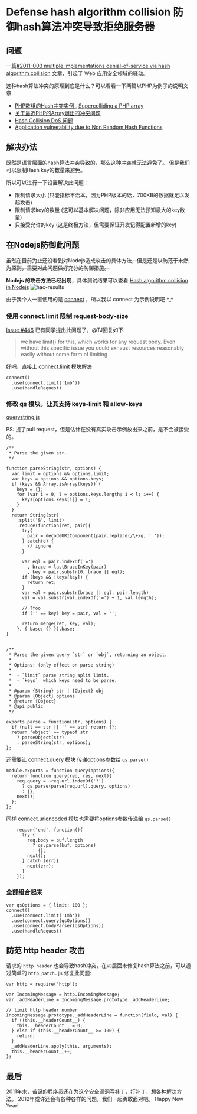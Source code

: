 # Defense hash algorithm collision 防御hash算法冲突导致拒绝服务器

## 问题

一篇[#2011-003 multiple implementations denial-of-service via hash algorithm collision](http://www.ocert.org/advisories/ocert-2011-003.html) 文章，引起了 Web 应用安全领域的骚动。

这种hash算法冲突的原理到底是什么？可以看看一下两篇以PHP为例子的说明文章：

* [PHP数组的Hash冲突实例 ](http://www.laruence.com/2011/12/30/2435.html), [Supercolliding a PHP array](http://nikic.github.com/2011/12/28/Supercolliding-a-PHP-array.html)
* [关于最近PHP的Array爆出的冲突问题](http://www.xingdonghai.cn/a-new-supercolliding-with-array-of-php)
* [Hash Collision DoS 问题](http://coolshell.cn/articles/6424.html)
* [Application vulnerability due to Non Random Hash Functions](http://stackoverflow.com/questions/8669946/application-vulnerability-due-to-non-random-hash-functions)

## 解决办法

既然是语言层面的hash算法冲突导致的，那么这种冲突就无法避免了。
但是我们可以限制Hash key的数量来避免。

所以可以进行一下设置解决此问题：

* 限制请求大小 (只能指标不治本，因为PHP版本的话，700KB的数据就足以发起攻击)
* 限制请求key的数量 (这可以基本解决问题，除非应用无法预知最大的key数量)
* 只接受允许的key (这是终极方法，但需要保证开发记得配置新增的key)

## 在Nodejs防御此问题

<strike>虽然在目前为止还没看到对Nodejs造成攻击的具体方法，但是还是以防范于未然为原则，需要对此问题做好充分的防御措施。</strike>

**Nodejs 的攻击方法已经出现**，具体测试结果可以查看 [Hash algorithm collision in Nodejs](/blog/2011/hac-in-nodejs-results.html)
![hac-results](http://ww1.sinaimg.cn/large/6cfc7910jw1doryp1riixj.jpg)

由于我个人一直使用的是 [connect](https://github.com/senchalabs/connect) ，所以我以 connect 为示例说明吧 ^_^

### 使用 connect.limit 限制 request-body-size

[Issue #446](https://github.com/senchalabs/connect/issues/446) 已有同学提出此问题了，@TJ回复如下:

> we have limit() for this, which works for any request body. Even without this specific issue you could exhaust resources reasonably easily without some form of limiting

好吧，直接上 [connect.limit](https://github.com/senchalabs/connect/blob/master/lib/middleware/limit.js#L8) 模块解决

```
connect()
  .use(connect.limit('1mb'))
  .use(handleRequest)
```

### 修改 [qs](https://github.com/visionmedia/node-querystring) 模块，让其支持 keys-limit 和 allow-keys

[querystring.js](https://github.com/fengmk2/node-querystring/blob/master/lib/querystring.js#L106)

PS: 提了pull request，但是估计在没有真实攻击示例放出来之前，是不会被接受的。

```
/**
 * Parse the given str.
 */

function parseString(str, options) {
  var limit = options && options.limit;
  var keys = options && options.keys;
  if (keys && Array.isArray(keys)) {
    keys = {};
    for (var i = 0, l = options.keys.length; i < l; i++) {
      keys[options.keys[i]] = 1;
    }
  }
  return String(str)
    .split('&', limit)
    .reduce(function(ret, pair){
      try{
        pair = decodeURIComponent(pair.replace(/\+/g, ' '));
      } catch(e) {
        // ignore
      }

      var eql = pair.indexOf('=')
        , brace = lastBraceInKey(pair)
        , key = pair.substr(0, brace || eql);
      if (keys && !keys[key]) {
        return ret;
      }
      var val = pair.substr(brace || eql, pair.length)
      val = val.substr(val.indexOf('=') + 1, val.length);

      // ?foo
      if ('' == key) key = pair, val = '';

      return merge(ret, key, val);
    }, { base: {} }).base;
}


/**
 * Parse the given query `str` or `obj`, returning an object.
 *
 * Options: (only effect on parse string)
 *
 *  - `limit` parse string split limit.
 *  - `keys`  which keys need to be parse.
 *
 * @param {String} str | {Object} obj
 * @param {Object} options
 * @return {Object}
 * @api public
 */

exports.parse = function(str, options) {
  if (null == str || '' == str) return {};
  return 'object' == typeof str
    ? parseObject(str)
    : parseString(str, options);
};
```


还需要让 [connect.query](https://github.com/fengmk2/connect/blob/master/lib/middleware/query.js#L38) 模块 传递options参数给 `qs.parse()`

```
module.exports = function query(options){
  return function query(req, res, next){
    req.query = ~req.url.indexOf('?')
      ? qs.parse(parse(req.url).query, options)
      : {};
    next();
  };
};
```

同样 [connect.urlencoded](https://github.com/fengmk2/connect/blob/master/lib/middleware/urlencoded.js#L47) 模块也需要将options参数传递给 `qs.parse()`

```
    req.on('end', function(){
      try {
        req.body = buf.length
          ? qs.parse(buf, options)
          : {};
        next();
      } catch (err){
        next(err);
      }
    });
```

### 全部组合起来

```
var qsOptions = { limit: 100 };
connect()
  .use(connect.limit('1mb'))
  .use(connect.query(qsOptions))
  .use(connect.bodyParser(qsOptions))
  .use(handleRequest)
```

## 防范 http header 攻击

请求的 `http header` 也会导致hash冲突，在`V8`层面未修复hash算法之前，可以通过简单的 `http_patch.js` 修复此问题:

```
var http = require('http');

var IncomingMessage = http.IncomingMessage;
var _addHeaderLine = IncomingMessage.prototype._addHeaderLine;

// limit http header number
IncomingMessage.prototype._addHeaderLine = function(field, val) {
  if (!this.__headerCount__) {
    this.__headerCount__ = 0;
  } else if (this.__headerCount__ >= 100) {
    return;
  }
  _addHeaderLine.apply(this, arguments);
  this.__headerCount__++;
};
```

## 最后

2011年末，苦逼的程序员还在为这个安全漏洞写补丁，打补丁，想各种解决方法。
2012年或许还会有各种各样的问题，我们一起勇敢面对吧。
Happy New Year!
